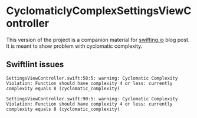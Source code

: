 # CyclomaticlyComplexSettingsViewController

This version of the project is a companion material for [swifting.io](swifting.io)  blog post. It is meant to show problem with cyclomatic complexity.

## Swiftlint issues

```
SettingsViewController.swift:58:5: warning: Cyclomatic Complexity Violation: Function should have complexity 4 or less: currently complexity equals 8 (cyclomatic_complexity)

SettingsViewController.swift:90:5: warning: Cyclomatic Complexity Violation: Function should have complexity 4 or less: currently complexity equals 8 (cyclomatic_complexity)
```
